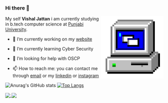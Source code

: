 ### Hi there 👋
<img align="right" alt="GIF" src="https://github.com/deut-erium/deut-erium/blob/master/assets/computer.gif?raw=1" width="200vw" />


My self **Vishal Jattan** i am currently studying in b.tech computer science at [Punjabi University](https://punjabiuniversity.ac.in/). 


- 🔭 I’m currently working on my [website](https://vishaljattan.github.io/p/)
                                                          
- 🌱 I’m currently learning Cyber Security 

- 🤔 I’m looking for help with OSCP

- 📫 How to reach me: you can contact me through [email](mailto:vishaljattan007@gmail.com) or my [linkedin](https://www.linkedin.com/in/vishal-jattan-111210211) or [instagram](https://instagram.com/_vishal_jatan_/) 

![Anurag's GitHub stats](https://github-readme-stats.vercel.app/api?username=vishaljattan&show_icons=true&theme=radical&count_private=true)
[![Top Langs](https://github-readme-stats.vercel.app/api/top-langs/?username=vishaljattan&theme=radical)](https://github.com/anuraghazra/github-readme-stats)

<a href="https://github.com/vishaljattan/vishaljattan">
  <img align="center" src="https://github-readme-stats.vercel.app/api/pin/?username=vishaljattan&repo=vishaljattan" />
</a>
<a href="https://github.com/vishaljattan/privilege-escalation">
  <img align="center" src="https://github-readme-stats.vercel.app/api/pin/?username=vishaljattan&repo=privilege-escalation" />
</a>
